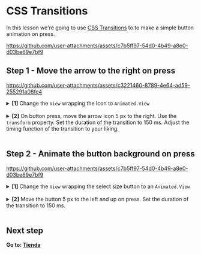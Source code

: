 # CSS Transitions

In this lesson we're going to use [CSS Transitions](https://docs.swmansion.com/react-native-reanimated/docs/next/category/css-transitions) to to make a simple button animation on press.

https://github.com/user-attachments/assets/c7b5ff97-54d0-4b49-a8e0-d03be69e7bf9

## Step 1 - Move the arrow to the right on press


https://github.com/user-attachments/assets/c3221460-8789-4e64-ad59-255291a08fe4


<details>
<summary>
  <b>[1]</b> Change the <code>View</code> wrapping the Icon to <code>Animated.View</code>
</summary>

```jsx
import Animated from "react-native-reanimated";

<Animated.View>
  <Octicons name="arrow-right" size={24} color="white" />
</Animated.View>
```

</details>
<br />

<details>
<summary>
  <b>[2]</b> On button press, move the arrow icon 5 px to the right. Use the <code>transform</code> property. Set the duration of the transition to 150 ms. Adjust the timing function of the transition to your liking.
</summary>
  <br/>

```jsx
<Animated.View
  style={{
    transitionProperty: "transform",
    transitionDuration: 150,
    transform: [{ translateX: pressed ? 5 : 0 }],
    transitionTimingFunction: "ease-in",
  }}
>
  <Octicons name="arrow-right" size={24} color="white" />
</Animated.View>
```

</details>
<br/>

## Step 2 - Animate the button background on press

https://github.com/user-attachments/assets/c7b5ff97-54d0-4b49-a8e0-d03be69e7bf9

<details>
<summary>
  <b>[1]</b> Change the <code>View</code> wrapping the select size button to an <code>Animated.View</code>
</summary>

```jsx
<Animated.View
  style={[
    styles.selectSizeButtonBackground,
    { width: layout.width, height: layout.height },
  ]}
/>
```

</details>
<br />

<details>
<summary>
  <b>[2]</b> Move the button 5 px to the left and up on press. Set the duration of the transition to 150 ms.
</summary>

```jsx
<Animated.View
  style={[
    styles.selectSizeButtonBackground,
    { width: layout.width, height: layout.height },
    {
      transitionProperty: "transform",
      transitionDuration: 150,
      transform: [
        { translateX: pressed ? -5 : 0 },
        { translateY: pressed ? -5 : 0 },
      ],
      transitionTimingFunction: "ease-in",
    },
  ]}
/>
```

</details>
<br />


## Next step

**Go to: [Tienda](../Tienda/)**
